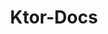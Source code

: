 ---
title: Ktor-Docs
description: Automated API documentation for Ktor/JVM servers!
category: libraries
screenshots:
  - src: https://gitlab.com/fennifith/ktordocs/raw/main/.meta/images/exampleEndpoint.png
    alt: ""
links:
  - name: View source
    url: https://gitlab.com/fennifith/ktordocs
---